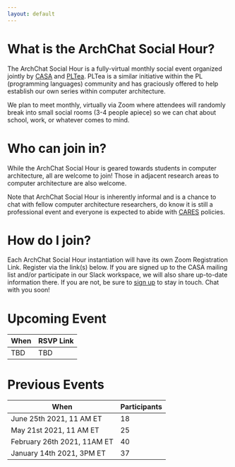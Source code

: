 ```yaml
---
layout: default
---
```


# What is the ArchChat Social Hour?

The ArchChat Social Hour is a fully-virtual monthly social event organized jointly by [CASA](http://www.comparchsa.org) and [PLTea](http://pltea.github.io). 
PLTea is a similar initiative within the PL (programming languages) community and has graciously offered to help establish our own series within computer architecture.

We plan to meet monthly, virtually via Zoom where attendees will randomly break into small social rooms (3-4 people apiece) so we can chat about 
school, work, or whatever comes to mind. 


# Who can join in?

While the ArchChat Social Hour is geared towards students in computer architecture, all are welcome to join!
Those in adjacent research areas to computer architecture are also welcome.

Note that ArchChat Social Hour is inherently informal and is a chance to chat with fellow computer architecture 
researchers, do know it is still a professional event and everyone is expected to abide with [CARES][cares] policies.

# How do I join?

Each ArchChat Social Hour instantiation will have its own Zoom Registration Link. Register via the link(s) below. If you are signed up to the 
CASA mailing list and/or participate in our Slack workspace, we will also share up-to-date information there. If you are not, 
be sure to [sign up][signup] to stay in touch. Chat with you soon!

# Upcoming Event

| When                         | RSVP Link        |
|------------------------------|------------------|
| TBD                          | TBD              |

# Previous Events

| When                           | Participants |
|--------------------------------|--------------|
| June 25th 2021, 11 AM ET       |      18      |
| May 21st 2021, 11 AM ET        |      25      |
| February 26th 2021, 11AM ET    |      40      |
| January 14th 2021, 3PM ET      |      37      |


[signup]: https://www.comparchsa.org/join/ 
[cares]: https://www.sigarch.org/benefit/cares/
[rsvp]:  https://tamu.zoom.us/meeting/register/tJEkf-Cuqz8tHNMB4jIfvomaWRs2W_kS7R0F
